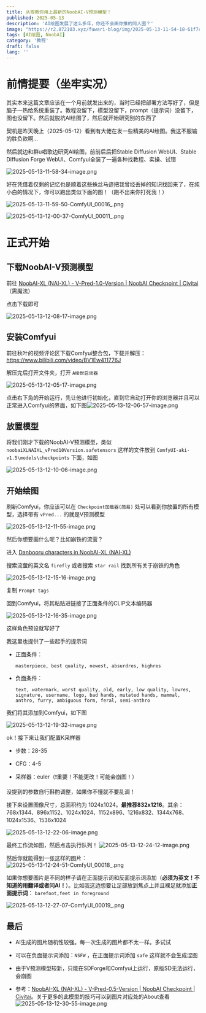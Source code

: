```yaml
---
title: 从零教你用上最新的NoobAI-V预测模型！
published: 2025-05-13
description: 'AI绘图发展了这么多年，你还不会画你推的同人图？'
image: "https://r2.072103.xyz/fuwari-blog/img/2025-05-13-11-54-18-61f7cb01dbaf0cc0d9600129920d6666.png"
tags: [AI绘图, NoobAI]
category: '教程'
draft: false 
lang: ''
---
```


# 前情提要（坐牢实况）

其实本来这篇文章应该在一个月前就发出来的，当时已经把部署方法写好了，但是脑子一热给系统重装了。教程没留下，模型没留下，prompt（提示词）没留下，图也没留下。然后就脱坑AI绘图了，然后就开始研究别的东西了

契机是昨天晚上（2025-05-12）看到有大佬在发一些精美的AI绘图。我这不服输的胜负欲啊...

然后就边和群u唱歌边研究AI绘图，前前后后把Stable Diffusion WebUI、Stable Diffusion Forge WebUI、Comfyui全装了一遍各种找教程、实操、试错

![2025-05-13-11-58-34-image.png](https://r2.072103.xyz/fuwari-blog/img/2025-05-13-11-58-34-image.png)

好在凭借着仅剩的记忆也是顺着这些蛛丝马迹把我曾经丢掉的知识找回来了，在纯小白的情况下，你可以跑出类似下面的图！（跑不出来你打死我！）


![2025-05-13-11-59-50-ComfyUI_00016_.png](https://r2.072103.xyz/fuwari-blog/img/2025-05-13-11-59-50-ComfyUI_00016_.png)

![2025-05-13-12-00-37-ComfyUI_00011_.png](https://r2.072103.xyz/fuwari-blog/img/2025-05-13-12-00-37-ComfyUI_00011_.png)

# 正式开始

## 下载NoobAI-V预测模型

前往 [NoobAI-XL (NAI-XL) - V-Pred-1.0-Version | NoobAI Checkpoint | Civitai](https://civitai.com/models/833294?modelVersionId=1190596) （需魔法）

点击下载即可

![2025-05-13-12-08-17-image.png](https://r2.072103.xyz/fuwari-blog/img/2025-05-13-12-08-17-image.png)

## 安装Comfyui

前往秋叶的视频评论区下载Comfyui整合包，下载并解压： https://www.bilibili.com/video/BV1Ew411776J

解压完后打开文件夹，打开 `A绘世启动器`

![2025-05-13-12-05-17-image.png](https://r2.072103.xyz/fuwari-blog/img/2025-05-13-12-05-17-image.png)

点击右下角的开始运行，先让他进行初始化，直到它自动打开你的浏览器并且可以正常进入Comfyui的界面，如下图![2025-05-13-12-06-57-image.png](https://r2.072103.xyz/fuwari-blog/img/2025-05-13-12-06-57-image.png)

## 放置模型

将我们刚才下载的NoobAI-V预测模型，类似 `noobaiXLNAIXL_vPred10Version.safetensors` 这样的文件放到 `ComfyUI-aki-v1.5\models\checkpoints` 下面，如图

![2025-05-13-12-10-06-image.png](https://r2.072103.xyz/fuwari-blog/img/2025-05-13-12-10-06-image.png)

## 开始绘图

刷新Comfyui，你应该可以在 `Checkpoint加载器(简易)` 处可以看到你放置的所有模型，选择带有 `vPred...` 的就是V预测模型

![2025-05-13-12-11-55-image.png](https://r2.072103.xyz/fuwari-blog/img/2025-05-13-12-11-55-image.png)

然后你想要画什么呢？比如崩铁的流萤？

进入 [Danbooru characters in NoobAI-XL (NAI-XL)](https://www.downloadmost.com/NoobAI-XL/danbooru-character/)

搜索流萤的英文名 `firefly` 或者搜索 `star rail` 找到所有关于崩铁的角色

![2025-05-13-12-15-16-image.png](https://r2.072103.xyz/fuwari-blog/img/2025-05-13-12-15-16-image.png)

复制 `Prompt tags` 

回到Comfyui，将其粘贴进链接了正面条件的CLIP文本编码器

![2025-05-13-12-16-35-image.png](https://r2.072103.xyz/fuwari-blog/img/2025-05-13-12-16-35-image.png)

这样角色预设就写好了

我这里也提供了一些起手的提示词

- 正面条件：
  
  ```
  masterpiece, best quality, newest, absurdres, highres
  ```

- 负面条件：
  
  ```
  text, watermark, worst quality, old, early, low quality, lowres, signature, username, logo, bad hands, mutated hands, mammal, anthro, furry, ambiguous form, feral, semi-anthro
  ```

我们将其添加到Comfyui，如下图

![2025-05-13-12-19-32-image.png](https://r2.072103.xyz/fuwari-blog/img/2025-05-13-12-19-32-image.png)

ok！接下来让我们配置K采样器

- 步数：28-35

- CFG：4-5

- 采样器：euler（❗重要！不能更改！可能会崩图！）

没提到的参数自行斟酌调整，如果你不懂就不要乱调！

接下来设置图像尺寸，总面积约为 1024x1024。**最推荐832x1216**。其余：768x1344、896x1152、1024x1024、1152x896、1216x832、1344x768、1024x1536、1536x1024

![2025-05-13-12-22-06-image.png](https://r2.072103.xyz/fuwari-blog/img/2025-05-13-12-22-06-image.png)

最终工作流如图，然后点击执行队列！
![2025-05-13-12-24-12-image.png](https://r2.072103.xyz/fuwari-blog/img/2025-05-13-12-24-12-image.png)

然后你就能得到一张这样的图片：![2025-05-13-12-24-51-ComfyUI_00018_.png](https://r2.072103.xyz/fuwari-blog/img/2025-05-13-12-24-51-ComfyUI_00018_.png)

如果你想要图片是不同的样子请在正面提示词和反面提示词添加（**必须为英文！不知道的用翻译或者问AI！**）。比如我这边想要让足部放到焦点上并且裸足就添加**正面提示词**： `barefoot,feet in foreground`

![2025-05-13-12-27-07-ComfyUI_00019_.png](https://r2.072103.xyz/fuwari-blog/img/2025-05-13-12-27-07-ComfyUI_00019_.png)

## 最后

- AI生成的图片随机性较强。每一次生成的图片都不太一样。多试试

- 可以在负面提示词添加：`NSFW` ，在正面提示词添加 `safe` 这样就不会生成涩图

- 由于V预测模型较新，只能在SDForge和Comfyui上运行，原版SD无法运行，会崩图

- 参考：[NoobAI-XL (NAI-XL) - V-Pred-0.5-Version | NoobAI Checkpoint | Civitai](https://civitai.com/models/833294?modelVersionId=1046043)。关于更多的此模型的技巧可以到图片对应处的About查看![2025-05-13-12-30-55-image.png](https://r2.072103.xyz/fuwari-blog/img/2025-05-13-12-30-55-image.png)
